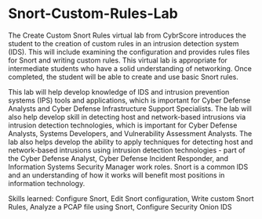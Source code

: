 # Snort-Custom-Rules-Lab
The Create Custom Snort Rules virtual lab from CybrScore introduces the student to the creation of custom rules in an intrusion detection system (IDS). This will include examining the configuration and provides rules files for Snort and writing custom rules. This virtual lab is appropriate for intermediate students who have a solid understanding of networking. Once completed, the student will be able to create and use basic Snort rules.

This lab will help develop knowledge of IDS and intrusion prevention systems (IPS) tools and applications, which is important for Cyber Defense Analysts and Cyber Defense Infrastructure Support Specialists. The lab will also help develop skill in detecting host and network-based intrusions via intrusion detection technologies, which is important for Cyber Defense Analysts, Systems Developers, and Vulnerability Assessment Analysts. The lab also helps develop the ability to apply techniques for detecting host and network-based intrusions using intrusion detection technologies - part of the Cyber Defense Analyst, Cyber Defense Incident Responder, and Information Systems Security Manager work roles. Snort is a common IDS and an understanding of how it works will benefit most positions in information technology. 

Skills learned: Configure Snort, Edit Snort configuration, Write custom Snort Rules, Analyze a PCAP file using Snort, Configure Security Onion IDS
